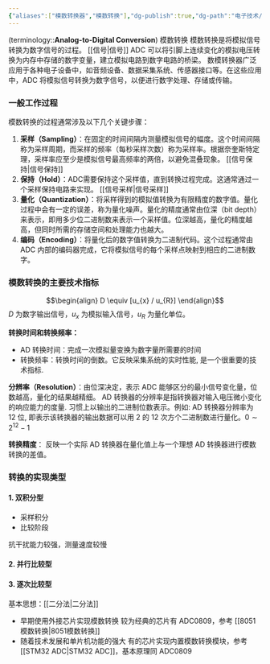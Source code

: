 ```yaml
---
{"aliases":["模数转换器","模数转换"],"dg-publish":true,"dg-path":"电子技术/数字电路/ADC.md","tags":["Circuit","Transform"],"permalink":"/电子技术/数字电路/ADC/","dgPassFrontmatter":true,"noteIcon":"","created":"2024-10-04T18:47:42.710+08:00","updated":"2024-11-26T23:16:26.535+08:00"}
---
```


(terminology::**Analog-to-Digital Conversion**)  模数转换
模数转换是将模拟信号转换为数字信号的过程。  [[信号\|信号]]
ADC 可以将引脚上连续变化的模拟电压转换为内存中存储的数字变量，建立模拟电路到数字电路的桥梁。
数模转换器广泛应用于各种电子设备中，如音频设备、数据采集系统、传感器接口等。在这些应用中，ADC 将模拟信号转换为数字信号，以便进行数字处理、存储或传输。

### 一般工作过程
模数转换的过程通常涉及以下几个关键步骤：
1. **采样（Sampling）**：在固定的时间间隔内测量模拟信号的幅度。这个时间间隔称为采样周期，而采样的频率（每秒采样次数）称为采样率。根据奈奎斯特定理，采样率应至少是模拟信号最高频率的两倍，以避免混叠现象。  [[信号保持\|信号保持]]
2. **保持（Hold）**：ADC需要保持这个采样值，直到转换过程完成。这通常通过一个采样保持电路来实现。  [[信号采样\|信号采样]]
3. **量化（Quantization）**：将采样得到的模拟值转换为有限精度的数字值。量化过程中会有一定的误差，称为量化噪声。量化的精度通常由位深（bit depth）来表示，即用多少位二进制数来表示一个采样值。位深越高，量化的精度越高，但同时所需的存储空间和处理能力也越大。
4. **编码（Encoding）**：将量化后的数字值转换为二进制代码。这个过程通常由 ADC 内部的编码器完成，它将模拟信号的每个采样点映射到相应的二进制数字。

### 模数转换的主要技术指标
$$\begin{align}
D \equiv [u_{x} / u_{R}]
\end{align}$$
$D$ 为数字输出信号，$u_{x}$ 为模拟输入信号，$u_{R}$ 为量化单位。


**转换时间和转换频率：**
- AD 转换时间：完成一次模拟量变换为数字量所需要的时间
- 转换频率：转换时间的倒数。它反映采集系统的实时性能, 是一个很重要的技术指标.

**分辨率（Resolution）**：由位深决定，表示 ADC 能够区分的最小信号变化量，位数越高，量化的结果越精细。 AD 转换器的分辨率是指转换器对输入电压微小变化的响应能力的度量. 习惯上以输出的二进制位数表示。例如: AD 转换器分辨率为 12 位, 即表示该转换器的输出数据可以用 2 的 12 次方个二进制数进行量化。$0\sim 2^{12}-1$

**转换精度**： 反映一个实际 AD 转换器在量化值上与一个理想 AD 转换器进行模数转换的差值。

### 转换的实现类型
#### 1. 双积分型
- 采样积分
- 比较阶段

抗干扰能力较强，测量速度较慢

#### 2. 并行比较型


#### 3. 逐次比较型
基本思想：[[二分法\|二分法]]
- 早期使用外接芯片实现模数转换
	较为经典的芯片有 ADC0809，参考 [[8051模数转换\|8051模数转换]]
- 随着技术发展和单片机功能的强大
	有的芯片实现内置模数转换模块，参考 [[STM32 ADC\|STM32 ADC]]，基本原理同 ADC0809

